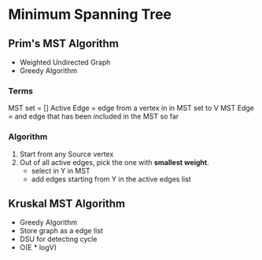 # Minimum Spanning Tree

## Prim's MST Algorithm
- Weighted Undirected Graph
- Greedy Algorithm

### Terms
MST set = []
Active Edge = edge from a vertex in in MST set to V
MST Edge = and edge that has been included in the MST so far

### Algorithm
1. Start from any Source vertex
2. Out of all active edges, pick the one with **smallest weight**.
   - select in Y in MST
   - add edges starting from Y in the active edges list

## Kruskal MST Algorithm
- Greedy Algorithm
- Store graph as a edge list
- DSU for detecting cycle
- O(E * logV)